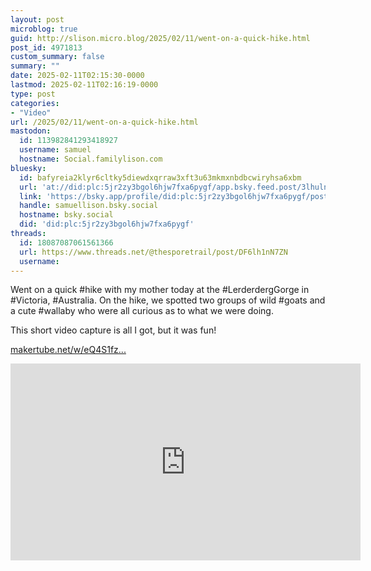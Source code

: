 ```yaml
---
layout: post
microblog: true
guid: http://slison.micro.blog/2025/02/11/went-on-a-quick-hike.html
post_id: 4971813
custom_summary: false
summary: ""
date: 2025-02-11T02:15:30-0000
lastmod: 2025-02-11T02:16:19-0000
type: post
categories:
- "Video"
url: /2025/02/11/went-on-a-quick-hike.html
mastodon:
  id: 113982841293418927
  username: samuel
  hostname: Social.familylison.com
bluesky:
  id: bafyreia2klyr6cltky5diewdxqrraw3xft3u63mkmxnbdbcwiryhsa6xbm
  url: 'at://did:plc:5jr2zy3bgol6hjw7fxa6pygf/app.bsky.feed.post/3lhuln6lgng2y'
  link: 'https://bsky.app/profile/did:plc:5jr2zy3bgol6hjw7fxa6pygf/post/3lhuln6lgng2y'
  handle: samuellison.bsky.social
  hostname: bsky.social
  did: 'did:plc:5jr2zy3bgol6hjw7fxa6pygf'
threads:
  id: 18087087061561366
  url: https://www.threads.net/@thesporetrail/post/DF6lh1nN7ZN
  username: 
---
```

Went on a quick #hike with my mother today at the #LerderdergGorge in #Victoria, #Australia.
On the hike, we spotted two groups of wild #goats and a cute #wallaby who were all curious as to what we were doing.

This short video capture is all I got, but it was fun!


[makertube.net/w/eQ4S1fz...](https://makertube.net/w/eQ4S1fz9pgu5YCQKrQznxS)

<iframe title="Lerderderg Short - Feb 2025" width="560" height="315" src="https://makertube.net/videos/embed/6ffce238-39df-4105-8ec7-d1796cbe82b4" frameborder="0" allowfullscreen="" sandbox="allow-same-origin allow-scripts allow-popups allow-forms"></iframe>
